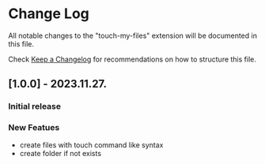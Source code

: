 # Change Log

All notable changes to the "touch-my-files" extension will be documented in this file.

Check [Keep a Changelog](http://keepachangelog.com/) for recommendations on how to structure this file.

## [1.0.0] - 2023.11.27.

### Initial release

### New Featues

- create files with touch command like syntax
- create folder if not exists
